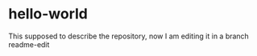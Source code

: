# hello-world
This supposed to describe the repository, now I am editing it in a branch readme-edit
